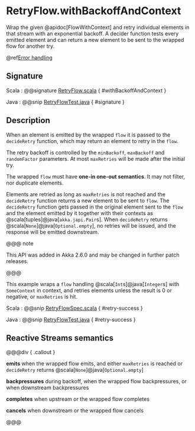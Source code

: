# RetryFlow.withBackoffAndContext

Wrap the given @apidoc[FlowWithContext] and retry individual elements in that stream with an exponential backoff. A decider function tests every emitted element and can return a new element to be sent to the wrapped flow for another try.

@ref[Error handling](../index.md#error-handling)

## Signature

Scala
:   @@signature [RetryFlow.scala](/akka-stream/src/main/scala/akka/stream/scaladsl/RetryFlow.scala) { #withBackoffAndContext }

Java
:   @@snip [RetryFlowTest.java](/akka-stream-tests/src/test/java/akka/stream/javadsl/RetryFlowTest.java) { #signature }


## Description

When an element is emitted by the wrapped `flow` it is passed to the `decideRetry` function, which may return an element to retry in the `flow`. 

The retry backoff is controlled by the `minBackoff`, `maxBackoff` and `randomFactor` parameters.
At most `maxRetries` will be made after the initial try.

The wrapped `flow` must have **one-in one-out semantics**. It may not filter, nor duplicate elements.

Elements are retried as long as `maxRetries` is not reached and the `decideRetry` function returns a new element to be sent to `flow`. The `decideRetry` function gets passed in the original element sent to the `flow` and the element emitted by it together with their contexts as @scala[tuples]@java[`akka.japi.Pair`s].
When `decideRetry` returns @scala[`None`]@java[`Optional.empty`], no retries will be issued, and the response will be emitted downstream.

@@@ note

This API was added in Akka 2.6.0 and may be changed in further patch releases.

@@@

This example wraps a `flow` handling @scala[`Int`s]@java[`Integer`s] with `SomeContext` in context, and retries elements unless the result is 0 or negative, or `maxRetries` is hit.

Scala
:   @@snip [RetryFlowSpec.scala](/akka-stream-tests/src/test/scala/akka/stream/scaladsl/RetryFlowSpec.scala) { #retry-success }

Java
:   @@snip [RetryFlowTest.java](/akka-stream-tests/src/test/java/akka/stream/javadsl/RetryFlowTest.java) { #retry-success }

## Reactive Streams semantics

@@@div { .callout }

**emits** when the wrapped flow emits, and either `maxRetries` is reached or `decideRetry` returns @scala[`None`]@java[`Optional.empty`]

**backpressures** during backoff, when the wrapped flow backpressures, or when downstream backpressures

**completes** when upstream or the wrapped flow completes

**cancels** when downstream or the wrapped flow cancels

@@@
